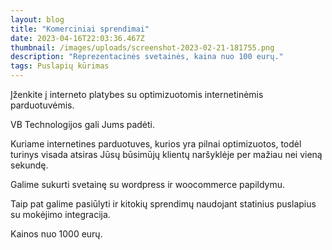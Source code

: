 ```yaml
---
layout: blog
title: "Komerciniai sprendimai"
date: 2023-04-16T22:03:36.467Z
thumbnail: /images/uploads/screenshot-2023-02-21-181755.png
description: "Reprezentacinės svetainės, kaina nuo 100 eurų."
tags: Puslapių kūrimas
---
```


Įženkite į interneto platybes su optimizuotomis internetinėmis parduotuvėmis.

VB Technologijos gali Jums padėti. 

Kuriame internetines parduotuves, kurios yra pilnai optimizuotos, todėl turinys visada atsiras Jūsų būsimūjų klientų naršyklėje per mažiau nei vieną sekundę.

Galime sukurti svetainę su wordpress ir woocommerce papildymu. 

Taip pat galime pasiūlyti ir kitokių sprendimų naudojant statinius puslapius su mokėjimo integracija.

Kainos nuo 1000 eurų.

